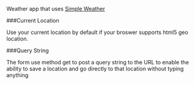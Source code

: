 Weather app that uses [Simple Weather](http://simpleweatherjs.com/)

###Current Location 

Use your current location by default if your broswer supports html5 geo location. 

###Query String

The form use method get to post a query string to the URL to enable the ability to save a location and go directly to that location without typing anything
